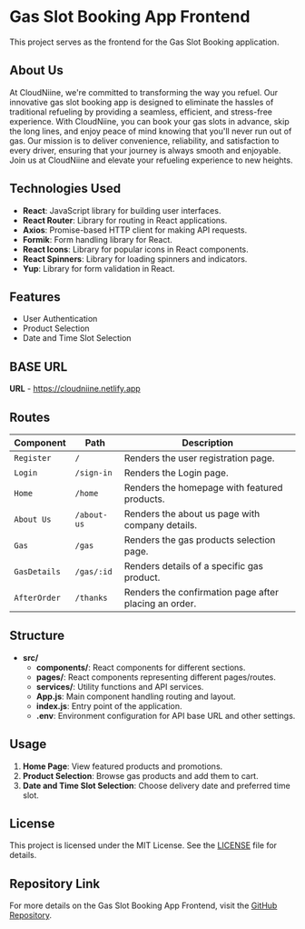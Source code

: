 # Gas Slot Booking App Frontend

This project serves as the frontend for the Gas Slot Booking application.

## About Us

At CloudNiine, we're committed to transforming the way you refuel. Our innovative gas slot booking app is designed to eliminate the hassles of traditional refueling by providing a seamless, efficient, and stress-free experience. With CloudNiine, you can book your gas slots in advance, skip the long lines, and enjoy peace of mind knowing that you'll never run out of gas. Our mission is to deliver convenience, reliability, and satisfaction to every driver, ensuring that your journey is always smooth and enjoyable. Join us at CloudNiine and elevate your refueling experience to new heights.

## Technologies Used

- **React**: JavaScript library for building user interfaces.
- **React Router**: Library for routing in React applications.
- **Axios**: Promise-based HTTP client for making API requests.
- **Formik**: Form handling library for React.
- **React Icons**: Library for popular icons in React components.
- **React Spinners**: Library for loading spinners and indicators.
- **Yup**: Library for form validation in React.

## Features

- User Authentication
- Product Selection
- Date and Time Slot Selection

## BASE URL

**URL** - https://cloudniine.netlify.app

## Routes

| **Component** | **Path**    | **Description**                                       |
| ------------- | ----------- | ----------------------------------------------------- |
| `Register`    | `/`         | Renders the user registration page.                   |
| `Login`       | `/sign-in`  | Renders the Login page.                               |
| `Home`        | `/home`     | Renders the homepage with featured products.          |
| `About Us`    | `/about-us` | Renders the about us page with company details.       |
| `Gas`         | `/gas`      | Renders the gas products selection page.              |
| `GasDetails`  | `/gas/:id`  | Renders details of a specific gas product.            |
| `AfterOrder`  | `/thanks`   | Renders the confirmation page after placing an order. |

## Structure

- **src/**
  - **components/**: React components for different sections.
  - **pages/**: React components representing different pages/routes.
  - **services/**: Utility functions and API services.
  - **App.js**: Main component handling routing and layout.
  - **index.js**: Entry point of the application.
  - **.env**: Environment configuration for API base URL and other settings.

## Usage

1. **Home Page**: View featured products and promotions.
2. **Product Selection**: Browse gas products and add them to cart.
3. **Date and Time Slot Selection**: Choose delivery date and preferred time slot.

## License

This project is licensed under the MIT License. See the [LICENSE](LICENSE) file for details.

## Repository Link

For more details on the Gas Slot Booking App Frontend, visit the [GitHub Repository](https://github.com/Ajith-11399/Gas-Slot-booking-app-frontend).
